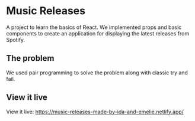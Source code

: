 # Music Releases
A project to learn the basics of React. We implemented props and basic components to create an application for displaying the latest releases from Spotify. 

## The problem

We used pair programming to solve the problem along with classic try and fail. 

## View it live

View it live: https://music-releases-made-by-ida-and-emelie.netlify.app/
